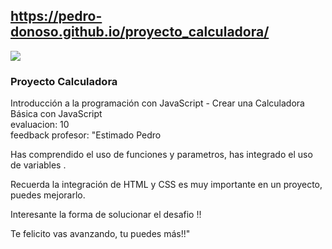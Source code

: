## https://pedro-donoso.github.io/proyecto_calculadora/

![](https://user-images.githubusercontent.com/68760595/128277329-d0686e55-bf69-4484-8d45-42d2d0cecc60.PNG)

### Proyecto Calculadora

Introducción a la programación con JavaScript - Crear una Calculadora Básica con JavaScript  
evaluacion: 10  
feedback profesor: "Estimado Pedro

Has comprendido el uso de funciones y parametros, has integrado el uso de variables .

Recuerda la integración de HTML y CSS es muy importante en un proyecto, puedes mejorarlo.

Interesante la forma de solucionar el desafio !!

Te felicito vas avanzando, tu puedes más!!"
